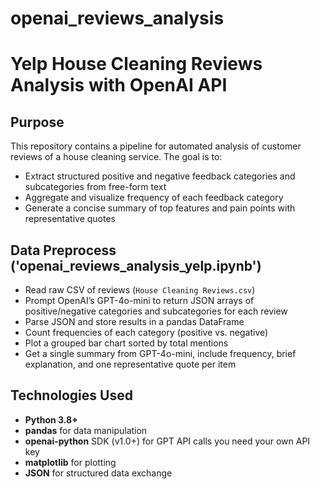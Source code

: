 # openai_reviews_analysis

# Yelp House Cleaning Reviews Analysis with OpenAI API

## Purpose
This repository contains a pipeline for automated analysis of customer reviews of a house cleaning service. The goal is to:

- Extract structured positive and negative feedback categories and subcategories from free-form text  
- Aggregate and visualize frequency of each feedback category  
- Generate a concise summary of top features and pain points with representative quotes  

## Data Preprocess ('openai_reviews_analysis_yelp.ipynb')
   - Read raw CSV of reviews (`House Cleaning Reviews.csv`)  
   - Prompt OpenAI’s GPT-4o-mini to return JSON arrays of positive/negative categories and subcategories for each review  
   - Parse JSON and store results in a pandas DataFrame  
   - Count frequencies of each category (positive vs. negative)  
   - Plot a grouped bar chart sorted by total mentions  
   - Get a single summary from GPT-4o-mini, include frequency, brief explanation, and one representative quote per item  

## Technologies Used
- **Python 3.8+**  
- **pandas** for data manipulation  
- **openai-python** SDK (v1.0+) for GPT API calls you need your own API key
- **matplotlib** for plotting  
- **JSON** for structured data exchange  
